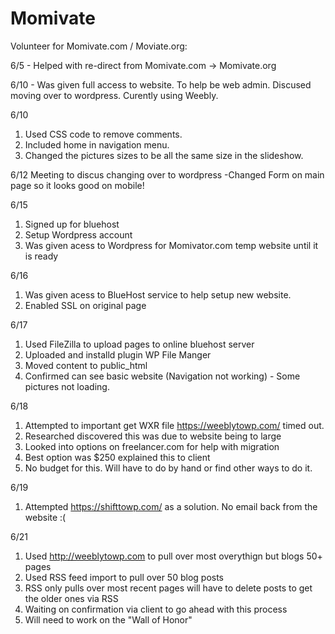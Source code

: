 # Momivate
Volunteer for Momivate.com / Moviate.org:

6/5 - Helped with re-direct from Momivate.com -> Momivate.org 

6/10 - Was given full access to website. To help be web admin.  Discused moving over to wordpress. Curently using Weebly.

6/10 
1. Used CSS code to remove comments. 
2. Included home in navigation menu.
3. Changed the pictures sizes to be all the same size in the slideshow.

6/12
Meeting to discus changing over to wordpress
-Changed Form on main page so it looks good on mobile!

6/15
1. Signed up for bluehost 
2. Setup Wordpress account
3. Was given acess to Wordpress for Momivator.com temp website until it is ready

6/16
1. Was given acess to BlueHost service to help setup new website.
2. Enabled SSL on original page

6/17
1. Used FileZilla to upload pages to online bluehost server
2. Uploaded and installd plugin WP File Manger
3. Moved content to public_html
4. Confirmed can see basic website (Navigation not working) - Some pictures not loading.

6/18
1. Attempted to important get WXR file https://weeblytowp.com/ timed out. 
2. Researched discovered this was due to website being to large
3. Looked into options on freelancer.com for help with migration
4. Best option was $250 explained this to client
5. No budget for this. Will have to do by hand or find other ways to do it.

6/19
1. Attempted https://shifttowp.com/ as a solution. No email back from the website :( 

6/21
1. Used http://weeblytowp.com to pull over most overythign but blogs 50+ pages
2. Used RSS feed import to pull over 50 blog posts
3. RSS only pulls over most recent pages will have to delete posts to get the older ones via RSS
4. Waiting on confirmation via client to go ahead with this process
5. Will need to work on the "Wall of Honor"
